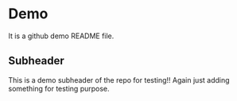 # Demo

It is a github demo README file.

## Subheader

This is a demo subheader of the repo for testing!!
Again just adding something for testing purpose.
